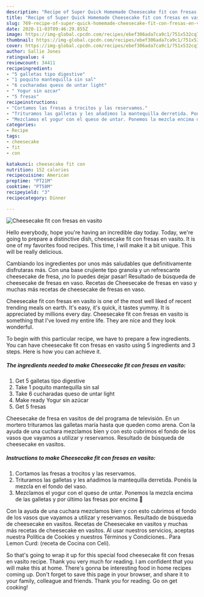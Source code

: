 ```yaml
---
description: "Recipe of Super Quick Homemade Cheesecake fit con fresas en vasito"
title: "Recipe of Super Quick Homemade Cheesecake fit con fresas en vasito"
slug: 769-recipe-of-super-quick-homemade-cheesecake-fit-con-fresas-en-vasito
date: 2020-11-03T09:46:29.855Z
image: https://img-global.cpcdn.com/recipes/ebef306ada7ca9c1/751x532cq70/cheesecake-fit-con-fresas-en-vasito-foto-principal.jpg
thumbnail: https://img-global.cpcdn.com/recipes/ebef306ada7ca9c1/751x532cq70/cheesecake-fit-con-fresas-en-vasito-foto-principal.jpg
cover: https://img-global.cpcdn.com/recipes/ebef306ada7ca9c1/751x532cq70/cheesecake-fit-con-fresas-en-vasito-foto-principal.jpg
author: Sallie Jones
ratingvalue: 4
reviewcount: 34411
recipeingredient:
- "5 galletas tipo digestive"
- "1 poquito mantequilla sin sal"
- "6 cucharadas queso de untar light"
- " Yogur sin azcar"
- "5 fresas"
recipeinstructions:
- "Cortamos las fresas a trocitos y las reservamos."
- "Trituramos las galletas y les añadimos la mantequilla derretida. Ponéis la mezcla en el fondo del vaso."
- "Mezclamos el yogur con el queso de untar. Ponemos la mezcla encima de las galletas y por último las fresas por encima 🤤"
categories:
- Recipe
tags:
- cheesecake
- fit
- con

katakunci: cheesecake fit con 
nutrition: 152 calories
recipecuisine: American
preptime: "PT21M"
cooktime: "PT58M"
recipeyield: "3"
recipecategory: Dinner

---
```



![Cheesecake fit con fresas en vasito](https://img-global.cpcdn.com/recipes/ebef306ada7ca9c1/751x532cq70/cheesecake-fit-con-fresas-en-vasito-foto-principal.jpg)

Hello everybody, hope you're having an incredible day today. Today, we're going to prepare a distinctive dish, cheesecake fit con fresas en vasito. It is one of my favorites food recipes. This time, I will make it a bit unique. This will be really delicious.

Cambiando los ingredientes por unos más saludables que definitivamente disfrutaras más. Con una base crujiente tipo granola y un refrescante cheesecake de fresa, ¡no lo puedes dejar pasar! Resultado de búsqueda de cheesecake de fresas en vaso. Recetas de Cheesecake de fresas en vaso y muchas más recetas de cheesecake de fresas en vaso.

Cheesecake fit con fresas en vasito is one of the most well liked of recent trending meals on earth. It's easy, it's quick, it tastes yummy. It is appreciated by millions every day. Cheesecake fit con fresas en vasito is something that I've loved my entire life. They are nice and they look wonderful.


To begin with this particular recipe, we have to prepare a few ingredients. You can have cheesecake fit con fresas en vasito using 5 ingredients and 3 steps. Here is how you can achieve it.

<!--inarticleads1-->

##### The ingredients needed to make Cheesecake fit con fresas en vasito:

1. Get 5 galletas tipo digestive
1. Take 1 poquito mantequilla sin sal
1. Take 6 cucharadas queso de untar light
1. Make ready  Yogur sin azúcar
1. Get 5 fresas


Cheesecake de fresa en vasitos de del programa de televisión. En un mortero trituramos las galletas maría hasta que queden como arena. Con la ayuda de una cuchara mezclamos bien y con esto cubrimos el fondo de los vasos que vayamos a utilizar y reservamos. Resultado de búsqueda de cheesecake en vasitos. 

<!--inarticleads2-->

##### Instructions to make Cheesecake fit con fresas en vasito:

1. Cortamos las fresas a trocitos y las reservamos.
1. Trituramos las galletas y les añadimos la mantequilla derretida. Ponéis la mezcla en el fondo del vaso.
1. Mezclamos el yogur con el queso de untar. Ponemos la mezcla encima de las galletas y por último las fresas por encima 🤤


Con la ayuda de una cuchara mezclamos bien y con esto cubrimos el fondo de los vasos que vayamos a utilizar y reservamos. Resultado de búsqueda de cheesecake en vasitos. Recetas de Cheesecake en vasitos y muchas más recetas de cheesecake en vasitos. Al usar nuestros servicios, aceptas nuestra Política de Cookies y nuestros Términos y Condiciones.. Para Lemon Curd: (receta de Cocina con Celi). 

So that's going to wrap it up for this special food cheesecake fit con fresas en vasito recipe. Thank you very much for reading. I am confident that you will make this at home. There's gonna be interesting food in home recipes coming up. Don't forget to save this page in your browser, and share it to your family, colleague and friends. Thank you for reading. Go on get cooking!

